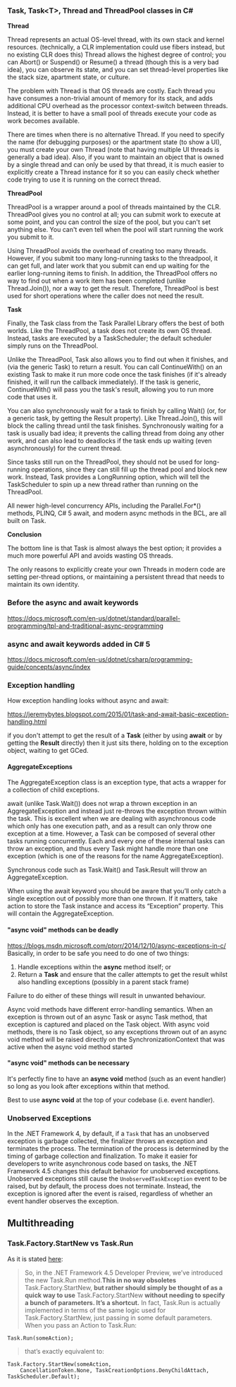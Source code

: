 ﻿
### Task,  Task\<T\>, Thread and ThreadPool classes in C#

**Thread**

Thread represents an actual OS-level thread, with its own stack and kernel resources. (technically, a CLR implementation could use fibers instead, but no existing CLR does this) Thread allows the highest degree of control; you can Abort() or Suspend() or Resume() a thread (though this is a very bad idea), you can observe its state, and you can set thread-level properties like the stack size, apartment state, or culture.

The problem with Thread is that OS threads are costly. Each thread you have consumes a non-trivial amount of memory for its stack, and adds additional CPU overhead as the processor context-switch between threads. Instead, it is better to have a small pool of threads execute your code as work becomes available.

There are times when there is no alternative Thread. If you need to specify the name (for debugging purposes) or the apartment state (to show a UI), you must create your own Thread (note that having multiple UI threads is generally a bad idea). Also, if you want to maintain an object that is owned by a single thread and can only be used by that thread, it is much easier to explicitly create a Thread instance for it so you can easily check whether code trying to use it is running on the correct thread.

**ThreadPool**

ThreadPool is a wrapper around a pool of threads maintained by the CLR. ThreadPool gives you no control at all; you can submit work to execute at some point, and you can control the size of the pool, but you can't set anything else. You can't even tell when the pool will start running the work you submit to it.

Using ThreadPool avoids the overhead of creating too many threads. However, if you submit too many long-running tasks to the threadpool, it can get full, and later work that you submit can end up waiting for the earlier long-running items to finish. In addition, the ThreadPool offers no way to find out when a work item has been completed (unlike Thread.Join()), nor a way to get the result. Therefore, ThreadPool is best used for short operations where the caller does not need the result.

**Task**

Finally, the Task class from the Task Parallel Library offers the best of both worlds. Like the ThreadPool, a task does not create its own OS thread. Instead, tasks are executed by a TaskScheduler; the default scheduler simply runs on the ThreadPool.

Unlike the ThreadPool, Task also allows you to find out when it finishes, and (via the generic Task) to return a result. You can call ContinueWith() on an existing Task to make it run more code once the task finishes (if it's already finished, it will run the callback immediately). If the task is generic, ContinueWith() will pass you the task's result, allowing you to run more code that uses it.

You can also synchronously wait for a task to finish by calling Wait() (or, for a generic task, by getting the Result property). Like Thread.Join(), this will block the calling thread until the task finishes. Synchronously waiting for a task is usually bad idea; it prevents the calling thread from doing any other work, and can also lead to deadlocks if the task ends up waiting (even asynchronously) for the current thread.

Since tasks still run on the ThreadPool, they should not be used for long-running operations, since they can still fill up the thread pool and block new work. Instead, Task provides a LongRunning option, which will tell the TaskScheduler to spin up a new thread rather than running on the ThreadPool.

All newer high-level concurrency APIs, including the Parallel.For*() methods, PLINQ, C# 5 await, and modern async methods in the BCL, are all built on Task.

**Conclusion**

The bottom line is that Task is almost always the best option; it provides a much more powerful API and avoids wasting OS threads.

The only reasons to explicitly create your own Threads in modern code are setting per-thread options, or maintaining a persistent thread that needs to maintain its own identity.

### Before the async and await keywords
https://docs.microsoft.com/en-us/dotnet/standard/parallel-programming/tpl-and-traditional-async-programming 

### async and await keywords added in C# 5

https://docs.microsoft.com/en-us/dotnet/csharp/programming-guide/concepts/async/index

### Exception handling

How exception handling looks without async and await: 

https://jeremybytes.blogspot.com/2015/01/task-and-await-basic-exception-handling.html

if you don't attempt to get the result of a  **Task**  (either by using  **await**  or by getting the  **Result**  directly) then it just sits there, holding on to the exception object, waiting to get GCed. 

#### AggregateExceptions 

The AggregateException class is an exception type, that acts a wrapper for a collection of child exceptions.

await (unlike Task.Wait()) does not wrap a thrown exception in an AggregateException and instead just re-throws the exception thrown within the task. This is excellent when we are dealing with asynchronous code which only has one execution path, and as a result can only throw one exception at a time. However, a Task can be composed of several other tasks running concurrently. Each and every one of these internal tasks can throw an exception, and thus every Task might handle more than one exception (which is one of the reasons for the name AggregateException).

Synchronous code such as Task.Wait() and Task.Result will throw an AggregateException.

When using the await keyword you should be aware that you’ll only catch a single exception out of possibly more than one thrown. If it matters, take action to store the Task instance and access its “Exception” property.
This will contain the AggregateException.

#### "async void" methods can be deadly

https://blogs.msdn.microsoft.com/ptorr/2014/12/10/async-exceptions-in-c/ 
Basically, in order to be safe you need to do one of two things:

1.  Handle exceptions within the  **async**  method itself; or
2.  Return a  **Task<T>**  and ensure that the caller attempts to get the result whilst also handling exceptions (possibly in a parent stack frame)

Failure to do either of these things will result in unwanted behaviour.

Async void methods have different error-handling semantics. When an exception is thrown out of an async Task or async Task method, that exception is captured and placed on the Task object. With async void methods, there is no Task object, so any exceptions thrown out of an async void method will be raised directly on the SynchronizationContext that was active when the async void method started

#### "async void" methods can be necessary

It's perfectly fine to have an  **async void**  method (such as an event handler) so long as you look after exceptions within that method.

Best to use **async void** at the top of your codebase (i.e. event handler). 

### Unobserved Exceptions

In the .NET Framework 4, by default, if a `Task` that has an unobserved exception is garbage collected, the finalizer throws an exception and terminates the process. The termination of the process is determined by the timing of garbage collection and finalization. To make it easier for developers to write asynchronous code based on tasks, the .NET Framework 4.5 changes this default behavior for unobserved exceptions. Unobserved exceptions still cause the `UnobservedTaskException` event to be raised, but by default, the process does not terminate. Instead, the exception is ignored after the event is raised, regardless of whether an event handler observes the exception.

## Multithreading

### Task.Factory.StartNew vs Task.Run

As it is stated  [here](http://blogs.msdn.com/b/pfxteam/archive/2011/10/24/10229468.aspx):

> So, in the .NET Framework 4.5 Developer Preview, we’ve introduced the new Task.Run method.**This in no way obsoletes**  Task.Factory.StartNew,  **but rather should simply be thought of as a quick way to use**  Task.Factory.StartNew  **without needing to specify a bunch of parameters. It’s a shortcut.**  In fact, Task.Run is actually implemented in terms of the same logic used for Task.Factory.StartNew, just passing in some default parameters. When you pass an Action to Task.Run:

```
Task.Run(someAction);
```

> that’s exactly equivalent to:

```
Task.Factory.StartNew(someAction, 
    CancellationToken.None, TaskCreationOptions.DenyChildAttach, TaskScheduler.Default);
```

